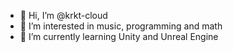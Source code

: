 - 👋 Hi, I’m @krkt-cloud
- 👀 I’m interested in music, programming and math
- 🌱 I’m currently learning Unity and Unreal Engine


<!---
krkt-cloud/krkt-cloud is a ✨ special ✨ repository because its `README.md` (this file) appears on your GitHub profile.
You can click the Preview link to take a look at your changes.
--->
